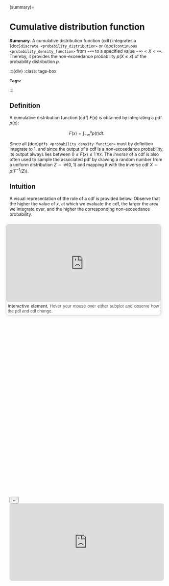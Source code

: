 (summary)=

# Cumulative distribution function

**Summary.** A cumulative distribution function (cdf) integrates a {doc}`discrete <probability_distribution>` or {doc}`continuous <probability_density_function>` from $-\infty$ to a specified value $-\infty < X < \infty$. Thereby, it provides the non-exceedance probability $p(X \leq x)$ of the probability distribution $p$.

:::{div}
:class: tags-box

**Tags:**

:::

<!-- hidden-tag:statistics -->

## Definition

A cumulative distribution function (cdf) $F(x)$ is obtained by integrating a pdf $p(x)$:

$$
F(x) = \int_{-\infty}^{x} p(t) dt.
$$

Since all {doc}`pdfs <probability_density_function>` must by definition integrate to $1$, and since the output of a cdf is a non-exceedance probability, its output always lies between $0 \leq F(x) \leq 1 \; \forall x$. The *inverse* of a cdf is also often used to sample the associated pdf by drawing a random number from a uniform distribution $Z\sim\mathcal{U}(0,1)$ and mapping it with the inverse cdf $X\sim p(F^{-1}(Z))$.

## Intuition

A visual representation of the role of a cdf is provided below. Observe that the higher the value of $x$, at which we evaluate the cdf, the larger the area we integrate over, and the higher the corresponding non-exceedance probability.

<div style="float: right; width: 100%; margin: 10px; border: 1px solid #ccc; border-radius: 8px; box-shadow: 2px 2px 10px rgba(0, 0, 0, 0.1);">
    <iframe src="https://maxramgraber.github.io/MASTER/main/_static/elements/cumulative_distribution_function.html" style="width: 100%; aspect-ratio: 2 / 1; border: none; border-radius: 8px;"></iframe>
    <div style="text-align: justify; padding: 5px; font-size: 14px; font-family: Arial, sans-serif; color: #555;">
        <strong>Interactive element.</strong> Hover your mouse over either subplot and observe how the pdf and cdf change.
    </div>
</div>

```{div} sticky-variable-table
### Nomenclature
| Variable  | Description  |
|-------|--------|
| $x$ | continuous random variable |
| $X$ | a specific outcome $X \in x$ |
| $p(x)$ | probability density function |
| $F(x)$ | cumulative distribution function |
| $F^{-1}(x)$ | inverse cumulative distribution function |
```

<div id="sticky-iframe-container" background="white">
  <button id="toggle-iframe">↔</button>
  <iframe id="sticky-iframe" src="https://maxramgraber.github.io/MASTER/main/_static/elements/navigation.html" style="width: 100%; aspect-ratio: 2 / 1; border: none; border-radius: 8px; background: white"></iframe>
</div>
